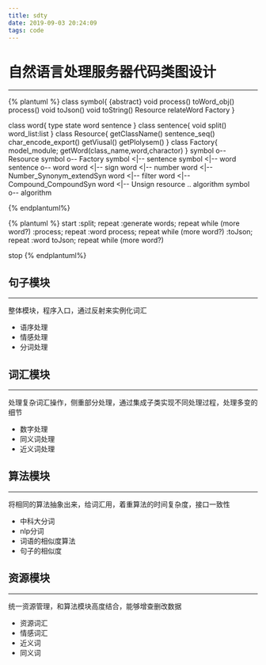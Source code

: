 ```yaml
---
title: sdty
date: 2019-09-03 20:24:09
tags: code
---
```

# 自然语言处理服务器代码类图设计
---
<!--more-->
{% plantuml %}
class symbol{
	{abstract} void process()
	toWord_obj()
	process()
    void toJson()
    void toString()
	Resource
	relateWord
	Factory
}

class word{
	type
    state
    word
    sentence
}
class sentence{
	void split()
	word_list:list
}
class Resource{
	getClassName()
	sentence_seq()
	char_encode_export()
	getViusal()
	getPlolysem()
}
class Factory{
	model_module;
	getWord(class_name,word,charactor)
}
symbol o-- Resource
symbol o-- Factory
symbol <|-- sentence
symbol <|-- word
sentence o-- word
word <|-- sign
word <|-- number
word <|-- Number_Synonym_extendSyn
word <|-- filter
word <|-- Compound_CompoundSyn
word <|-- Unsign
resource .. algorithm
symbol o-- algorithm

{% endplantuml%}

{% plantuml %}
start
:split;
repeat
  :generate words;
repeat while (more word?)
:process;
repeat
  :word process;
repeat while (more word?)
:toJson;
repeat
  :word toJson;
repeat while (more word?)

stop
{% endplantuml%}
## 句子模块
---
整体模块，程序入口，通过反射来实例化词汇
+ 语序处理
+ 情感处理
+ 分词处理

## 词汇模块
---
处理复杂词汇操作，侧重部分处理，通过集成子类实现不同处理过程，处理多变的细节
+ 数字处理
+ 同义词处理
+ 近义词处理

## 算法模块 
---
将相同的算法抽象出来，给词汇用，着重算法的时间复杂度，接口一致性
+ 中科大分词
+ nlp分词
+ 词语的相似度算法
+ 句子的相似度

## 资源模块
---
统一资源管理，和算法模块高度结合，能够增查删改数据
+ 资源词汇
+ 情感词汇
+ 近义词
+ 同义词